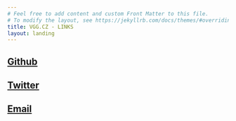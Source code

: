 ```yaml
---
# Feel free to add content and custom Front Matter to this file.
# To modify the layout, see https://jekyllrb.com/docs/themes/#overriding-theme-defaults
title: VGG.CZ - LINKS
layout: landing
---
```


## [Github](https://www.github.com/vvveracruz)
## [Twitter](https://www.twitter.com/vvveracruz)
## [Email](mailto:me@vgg.cz)
